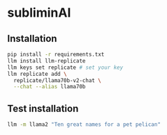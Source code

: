 # subliminAI

## Installation

```bash
pip install -r requirements.txt
llm install llm-replicate
llm keys set replicate # set your key
llm replicate add \
  replicate/llama70b-v2-chat \
  --chat --alias llama70b
```

## Test installation

```bash
llm -m llama2 "Ten great names for a pet pelican"
```